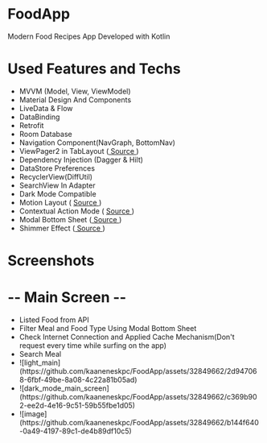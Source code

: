 # FoodApp

Modern Food Recipes App Developed with Kotlin

# Used Features and Techs

<ul align="left">

<li>  MVVM (Model, View, ViewModel) </li> 
<li>  Material Design And Components </li> 
<li>  LiveData & Flow </li> 
<li>  DataBinding </li> 
<li>  Retrofit </li> 
<li>  Room Database </li> 
<li>  Navigation Component(NavGraph, BottomNav) </li> 
<li>  ViewPager2 in TabLayout (<a href="https://developer.android.com/guide/navigation/navigation-swipe-view-2"> Source </a>) </li> 
<li>  Dependency Injection (Dagger & Hilt) </li> 
<li>  DataStore Preferences </li> 
<li>  RecyclerView(DiffUtil) </li> 
<li>  SearchView In Adapter </li> 
<li>  Dark Mode Compatible </li> 
<li>  Motion Layout ( <a href="https://medium.com/over-engineering/using-androids-actionmode-e903181f2ee3"> Source </a>) </li> 
<li>  Contextual Action Mode ( <a href="https://medium.com/over-engineering/using-androids-actionmode-e903181f2ee3"> Source </a>) </li> 
<li>  Modal Bottom Sheet (<a href="https://medium.com/data-science-community-srm/modal-bottom-sheet-in-kotlin-83c17a117503"> Source </a>) </li>
<li>  Shimmer Effect (<a href="https://medium.com/mindorks/android-design-shimmer-effect-fa7f74c68a93"> Source </a>) </li>

</ul>

# Screenshots

# -- Main Screen --

<ul align="left">

<li> Listed Food from API </li> 
<li> Filter Meal and Food Type Using Modal Bottom Sheet </li>
<li> Check Internet Connection and Applied Cache Mechanism(Don't request every time while surfing on the app) </li>
<li> Search Meal </li>
<li> ![light_main](https://github.com/kaaneneskpc/FoodApp/assets/32849662/2d947068-6fbf-49be-8a08-4c22a81b05ad) </li>
<li> ![dark_mode_main_screen](https://github.com/kaaneneskpc/FoodApp/assets/32849662/c369b902-ee2d-4e16-9c51-59b55fbe1d05) </li>
<li> ![image](https://github.com/kaaneneskpc/FoodApp/assets/32849662/b144f640-0a49-4197-89c1-de4b89df10c5) </li>  
</ul>






